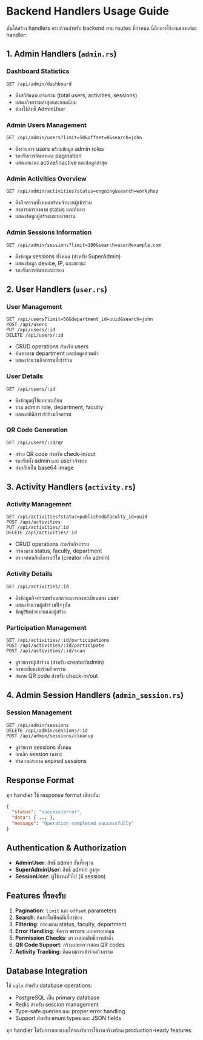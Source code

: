 # Backend Handlers Usage Guide

ฉันได้สร้าง handlers ครบถ้วนสำหรับ backend ตาม routes ที่กำหนด นี่คือการใช้งานของแต่ละ handler:

## 1. Admin Handlers (`admin.rs`)

### Dashboard Statistics
```
GET /api/admin/dashboard
```
- ดึงสถิติแดชบอร์ดรวม (total users, activities, sessions)
- แสดงกิจกรรมล่าสุดและยอดนิยม
- ต้องใช้สิทธิ์ AdminUser

### Admin Users Management
```
GET /api/admin/users?limit=50&offset=0&search=john
```
- ดึงรายการ users พร้อมข้อมูล admin roles
- รองรับการค้นหาและ pagination
- แสดงสถานะ active/inactive และข้อมูลล่าสุด

### Admin Activities Overview
```
GET /api/admin/activities?status=ongoing&search=workshop
```
- ดึงกิจกรรมทั้งหมดพร้อมจำนวนผู้เข้าร่วม
- สามารถกรองตาม status และค้นหา
- แสดงข้อมูลผู้สร้างและหน่วยงาน

### Admin Sessions Information
```
GET /api/admin/sessions?limit=100&search=user@example.com
```
- ดึงข้อมูล sessions ทั้งหมด (สำหรับ SuperAdmin)
- แสดงข้อมูล device, IP, และสถานะ
- รองรับการค้นหาและกรอง

## 2. User Handlers (`user.rs`)

### User Management
```
GET /api/users?limit=50&department_id=uuid&search=john
POST /api/users
PUT /api/users/:id
DELETE /api/users/:id
```
- CRUD operations สำหรับ users
- ค้นหาตาม department และข้อมูลส่วนตัว
- แสดงจำนวนกิจกรรมที่เข้าร่วม

### User Details
```
GET /api/users/:id
```
- ดึงข้อมูลผู้ใช้แบบละเอียด
- รวม admin role, department, faculty
- แสดงสถิติการเข้าร่วมกิจกรรม

### QR Code Generation
```
GET /api/users/:id/qr
```
- สร้าง QR code สำหรับ check-in/out
- รองรับทั้ง admin และ user เจ้าของ
- ส่งกลับเป็น base64 image

## 3. Activity Handlers (`activity.rs`)

### Activity Management
```
GET /api/activities?status=published&faculty_id=uuid
POST /api/activities
PUT /api/activities/:id
DELETE /api/activities/:id
```
- CRUD operations สำหรับกิจกรรม
- กรองตาม status, faculty, department
- ตรวจสอบสิทธิ์การแก้ไข (creator หรือ admin)

### Activity Details
```
GET /api/activities/:id
```
- ดึงข้อมูลกิจกรรมพร้อมสถานะการลงทะเบียนของ user
- แสดงจำนวนผู้เข้าร่วมปัจจุบัน
- ข้อมูलหน่วยงานและผู้สร้าง

### Participation Management
```
GET /api/activities/:id/participations
POST /api/activities/:id/participate
POST /api/activities/:id/scan
```
- ดูรายการผู้เข้าร่วม (สำหรับ creator/admin)
- ลงทะเบียนเข้าร่วมกิจกรรม
- สแกน QR code สำหรับ check-in/out

## 4. Admin Session Handlers (`admin_session.rs`)

### Session Management
```
GET /api/admin/sessions
DELETE /api/admin/sessions/:id
POST /api/admin/sessions/cleanup
```
- ดูรายการ sessions ทั้งหมด
- ยกเลิก session เฉพาะ
- ทำความสะอาด expired sessions

## Response Format

ทุก handler ใช้ response format เดียวกัน:

```json
{
  "status": "success|error",
  "data": { ... },
  "message": "Operation completed successfully"
}
```

## Authentication & Authorization

- **AdminUser**: สิทธิ์ admin ขั้นพื้นฐาน
- **SuperAdminUser**: สิทธิ์ admin สูงสุด  
- **SessionUser**: ผู้ใช้งานทั่วไป (มี session)

## Features ที่รองรับ

1. **Pagination**: `limit` และ `offset` parameters
2. **Search**: ค้นหาในฟิลด์ที่เกี่ยวข้อง
3. **Filtering**: กรองตาม status, faculty, department
4. **Error Handling**: จัดการ errors แบบครอบคลุม
5. **Permission Checks**: ตรวจสอบสิทธิ์การเข้าถึง
6. **QR Code Support**: สร้างและตรวจสอบ QR codes
7. **Activity Tracking**: ติดตามการเข้าร่วมกิจกรรม

## Database Integration

ใช้ `sqlx` สำหรับ database operations:
- PostgreSQL เป็น primary database
- Redis สำหรับ session management
- Type-safe queries และ proper error handling
- Support สำหรับ enum types และ JSON fields

ทุก handler ได้รับการออกแบบให้รองรับการใช้งานจริงพร้อม production-ready features.